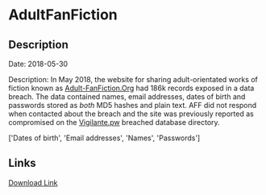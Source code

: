 # AdultFanFiction

## Description

Date: 2018-05-30

Description:
In May 2018, the website for sharing adult-orientated works of fiction known as <a href="http://www.adult-fanfiction.org" target="_blank" rel="noopener">Adult-FanFiction.Org</a> had 186k records exposed in a data breach. The data contained names, email addresses, dates of birth and passwords stored as <em>both</em> MD5 hashes and plain text. AFF did not respond when contacted about the breach and the site was previously reported as compromised on the <a href="https://vigilante.pw/" target="_blank" rel="noopener">Vigilante.pw</a> breached database directory.


['Dates of birth', 'Email addresses', 'Names', 'Passwords']

## Links

[Download Link](https://link-to.net/1229997/982.3573941249373/dynamic/?r=aHR0cHM6Ly93d3cubWVkaWFmaXJlLmNvbS92aWV3L1R5NlltZ2FvanNCd2tyQy9hZHVsdC1mYW5maWN0aW9uLm9yZy9maWxl)